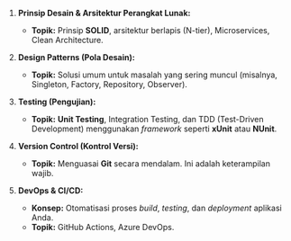 1.  **Prinsip Desain & Arsitektur Perangkat Lunak:**
    * **Topik:** Prinsip **SOLID**, arsitektur berlapis (N-tier), Microservices, Clean Architecture.

2.  **Design Patterns (Pola Desain):**
    * **Topik:** Solusi umum untuk masalah yang sering muncul (misalnya, Singleton, Factory, Repository, Observer).

3.  **Testing (Pengujian):**
    * **Topik:** **Unit Testing**, Integration Testing, dan TDD (Test-Driven Development) menggunakan *framework* seperti **xUnit** atau **NUnit**.

4.  **Version Control (Kontrol Versi):**
    * **Topik:** Menguasai **Git** secara mendalam. Ini adalah keterampilan wajib.

5.  **DevOps & CI/CD:**
    * **Konsep:** Otomatisasi proses *build*, *testing*, dan *deployment* aplikasi Anda.
    * **Topik:** GitHub Actions, Azure DevOps.